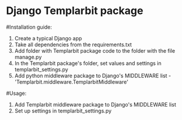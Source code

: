 # Django Templarbit package

#Installation guide:
1) Create a typical Django app
2) Take all dependencies from the requirements.txt
3) Add folder with Templarbit package code to the folder with the file manage.py
4) In the Templarbit package's folder, set values and settings in templarbit_settings.py
5) Add python middleware package to Django's MIDDLEWARE list - 'Templarbit.middleware.TemplarbitMiddleware'

#Usage:
1) Add Templarbit middleware package to Django's MIDDLEWARE list
2) Set up settings in templarbit_settings.py